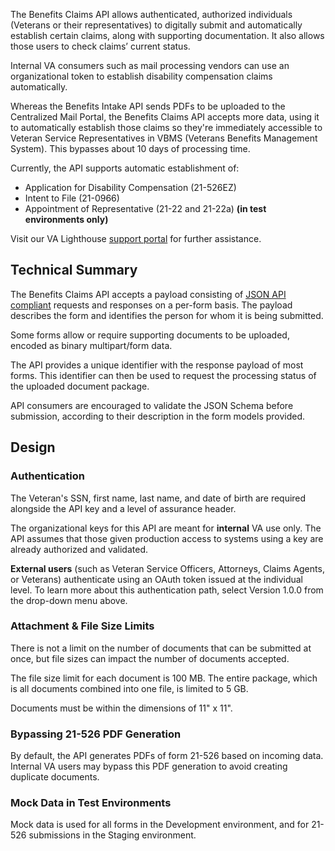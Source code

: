 The Benefits Claims API allows authenticated, authorized individuals (Veterans or their representatives) to digitally submit and automatically establish certain claims, along with supporting documentation. It also allows those users to check claims’ current status.

Internal VA consumers such as mail processing vendors can use an organizational token to establish disability compensation claims automatically.

Whereas the Benefits Intake API sends PDFs to be uploaded to the Centralized Mail Portal, the Benefits Claims API accepts more data, using it to automatically establish those claims so they're immediately accessible to Veteran Service Representatives in VBMS (Veterans Benefits Management System). This bypasses about 10 days of processing time.

Currently, the API supports automatic establishment of: 

 - Application for Disability Compensation (21-526EZ)
 - Intent to File (21-0966)
 - Appointment of Representative (21-22 and 21-22a) **(in test environments only)**
 
 Visit our VA Lighthouse [support portal](https://developer.va.gov/support) for further assistance.

## Technical Summary

The Benefits Claims API accepts a payload consisting of [JSON API compliant](https://jsonapi.org/) requests and responses on a per-form basis. The payload describes the form and identifies the person for whom it is being submitted.

Some forms allow or require supporting documents to be uploaded, encoded as binary multipart/form data. 

The API provides a unique identifier with the response payload of most forms. This identifier can then be used to request the processing status of the uploaded document package.

API consumers are encouraged to validate the JSON Schema before submission, according to their description in the form models provided.

## Design

### Authentication
The Veteran's SSN, first name, last name, and date of birth are required alongside the API key and a level of assurance header. 

The organizational keys for this API are meant for **internal** VA use only. The API assumes that those given production access to systems using a key are already authorized and validated.

**External users** (such as Veteran Service Officers, Attorneys, Claims Agents, or Veterans) authenticate using an OAuth token issued at the individual level. To learn more about this authentication path, select Version 1.0.0 from the drop-down menu above.


### Attachment & File Size Limits
There is not a limit on the number of documents that can be submitted at once, but file sizes can impact the number of documents accepted.

The file size limit for each document is 100 MB. The entire package, which is all documents combined into one file, is limited to 5 GB.

Documents must be within the dimensions of 11" x 11".


### Bypassing 21-526 PDF Generation
By default, the API generates PDFs of form 21-526 based on incoming data. Internal VA users may bypass this PDF generation to avoid creating duplicate documents.


### Mock Data in Test Environments 
Mock data is used for all forms in the Development environment, and for 21-526 submissions in the Staging environment.
